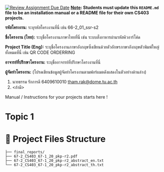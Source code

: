 [![Review Assignment Due Date](https://classroom.github.com/assets/deadline-readme-button-22041afd0340ce965d47ae6ef1cefeee28c7c493a6346c4f15d667ab976d596c.svg)](https://classroom.github.com/a/w8H8oomW)
**<ins>Note</ins>: Students must update this `README.md` file to be an installation manual or a README file for their own CS403 projects.**

**รหัสโครงงาน:** ระบุรหัสโครงงานที่นี่ เช่น 66-2_01_ssr-s2

**ชื่อโครงงาน (ไทย):** ระบุชื่อโครงงานภาษาไทยที่นี่ เช่น ระบบสั่งอาหารผ่านรหัสคิวอาร์โค้ด

**Project Title (Eng):** ระบุชื่อโครงงานภาษาอังกฤษซึ่งเขียนด้วยตัวอักษรภาษาอังกฤษตัวพิมพ์ใหญ่ทั้งหมดที่นี่ เช่น QR CODE ORDERRING 

**อาจารย์ที่ปรึกษาโครงงาน:** ระบุชื่ออาจารย์ที่ปรึกษาโครงงานที่นี่ 

**ผู้จัดทำโครงงาน:** (โปรดเขียนข้อมูลผู้จัดทำโครงงานตามฟอร์แมตดังแสดงในตัวอย่างด้านล่าง)
1. นายธรรม รักการดี  6409610010  tham.rak@dome.tu.ac.th
2. <ถ้ามี>
   
Manual / Instructions for your projects starts here !
# Topic 1
# 📁 Project Files Structure
```
├── final_reports/
├── 67-2_CS403_67-1_20_pkp-r2.pdf
├── 67-2_CS403_67-1_20_pkp-r2_abstract_en.txt
└── 67-2_CS403_67-1_20_pkp-r2_abstract_th.txt

